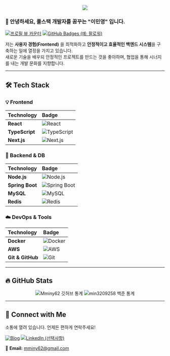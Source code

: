 <!-- Banner -->
<p align="center">
  <img src="https://capsule-render.vercel.app/api?type=waving&color=auto&height=250&section=header&text=Minyoung%20Lee%20(Mminy62)&fontSize=50&fontAlign=50&fontAlignY=40&desc=Fullstack%20Developer%20%7C%20Open%20Source%20Enthusiast&descAlign=50" />
</p>


### 👋 안녕하세요, 풀스택 개발자를 꿈꾸는 "이민영" 입니다.

[![프로필 뷰 카운터](https://komarev.com/ghpvc/?username=Mminy62&color=blue)](https://github.com/Mminy62)
[![GitHub Badges (예: 팔로워)](https://img.shields.io/github/followers/Mminy62?label=Follow&style=social)](https://github.com/Mminy62)

저는 **사용자 경험(Frontend)** 을 최적화하고 **안정적이고 효율적인 백엔드 시스템**을 구축하는 일에 열정을 가지고 있습니다.<br>
새로운 기술을 배우되 안정적인 프로젝트를 만드는 것을 좋아하며, 협업을 통해 시너지를 내는 개발 문화를 지향합니다.

---

## 🛠️ Tech Stack

### 💡 Frontend
| Technology | Badge |
| :--- | :--- |
| **React** | ![React](https://img.shields.io/badge/React-61DAFB?style=for-the-badge&logo=react&logoColor=black) |
| **TypeScript** | ![TypeScript](https://img.shields.io/badge/TypeScript-3178C6?style=for-the-badge&logo=typescript&logoColor=white) |
| **Next.js** | ![Next.js](https://img.shields.io/badge/Next.js-000000?style=for-the-badge&logo=nextdotjs&logoColor=white) |

### 💾 Backend & DB
| Technology | Badge |
| :--- | :--- |
| **Node.js** | ![Node.js](https://img.shields.io/badge/Node.js-339933?style=for-the-badge&logo=nodedotjs&logoColor=white) |
| **Spring Boot** | ![Spring Boot](https://img.shields.io/badge/Spring_Boot-6DB33F?style=for-the-badge&logo=springboot&logoColor=white) |
| **MySQL** | ![MySQL](https://img.shields.io/badge/MySQL-4479A1?style=for-the-badge&logo=mysql&logoColor=white) |
| **Redis** | ![Redis](https://img.shields.io/badge/Redis-FF4438?style=for-the-badge&logo=redis&logoColor=white) |

### ☁️ DevOps & Tools
| Technology | Badge |
| :--- | :--- |
| **Docker** | ![Docker](https://img.shields.io/badge/Docker-2496ED?style=for-the-badge&logo=docker&logoColor=white) |
| **AWS** | ![AWS](https://img.shields.io/badge/AWS-232F3E?style=for-the-badge&logo=amazon-aws&logoColor=white) |
| **Git & GitHub** | ![Git](https://img.shields.io/badge/Git-F05032?style=for-the-badge&logo=git&logoColor=white) |

---

## 🔥 GitHub Stats

<p align="center">
  <img src="https://github-readme-stats.vercel.app/api?username=Mminy62&show_icons=true&theme=buefy&hide_border=true&count_private=true" alt="Mminy62 깃허브 통계" />
  <img src="https://bojstat.vulcan.site/v2/en/min3209258" alt="min3209258 백준 통계"/>
</p>

---

## 🔗 Connect with Me

소통에 열려 있습니다. 언제든 편하게 연락주세요!

[![Blog](https://img.shields.io/badge/Tech%20Blog-FF5722?style=for-the-badge&logo=Blogger&logoColor=white)](https://coding2bdev.tistory.com/)
[![LinkedIn (선택사항)](https://img.shields.io/badge/LinkedIn-0077B5?style=for-the-badge&logo=linkedin&logoColor=white)](https://www.linkedin.com/in/minyoung-lee-2a2b45256/)

📧 **Email:** mminy62@gmail.com




